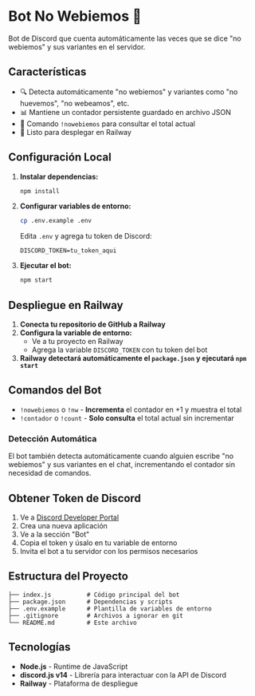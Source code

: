 # Bot No Webiemos 🤖

Bot de Discord que cuenta automáticamente las veces que se dice "no webiemos" y sus variantes en el servidor.

## Características

- 🔍 Detecta automáticamente "no webiemos" y variantes como "no huevemos", "no webeamos", etc.
- 📊 Mantiene un contador persistente guardado en archivo JSON
- 🎯 Comando `!nowebiemos` para consultar el total actual
- 🚀 Listo para desplegar en Railway

## Configuración Local

1. **Instalar dependencias:**
   ```bash
   npm install
   ```

2. **Configurar variables de entorno:**
   ```bash
   cp .env.example .env
   ```
   Edita `.env` y agrega tu token de Discord:
   ```
   DISCORD_TOKEN=tu_token_aqui
   ```

3. **Ejecutar el bot:**
   ```bash
   npm start
   ```

## Despliegue en Railway

1. **Conecta tu repositorio de GitHub a Railway**
2. **Configura la variable de entorno:**
   - Ve a tu proyecto en Railway
   - Agrega la variable `DISCORD_TOKEN` con tu token del bot
3. **Railway detectará automáticamente el `package.json` y ejecutará `npm start`**

## Comandos del Bot

- `!nowebiemos` o `!nw` - **Incrementa** el contador en +1 y muestra el total
- `!contador` o `!count` - **Solo consulta** el total actual sin incrementar

### Detección Automática

El bot también detecta automáticamente cuando alguien escribe "no webiemos" y sus variantes en el chat, incrementando el contador sin necesidad de comandos.

## Obtener Token de Discord

1. Ve a [Discord Developer Portal](https://discord.com/developers/applications)
2. Crea una nueva aplicación
3. Ve a la sección "Bot"
4. Copia el token y úsalo en tu variable de entorno
5. Invita el bot a tu servidor con los permisos necesarios

## Estructura del Proyecto

```
├── index.js          # Código principal del bot
├── package.json      # Dependencias y scripts
├── .env.example      # Plantilla de variables de entorno
├── .gitignore        # Archivos a ignorar en git
└── README.md         # Este archivo
```

## Tecnologías

- **Node.js** - Runtime de JavaScript
- **discord.js v14** - Librería para interactuar con la API de Discord
- **Railway** - Plataforma de despliegue
